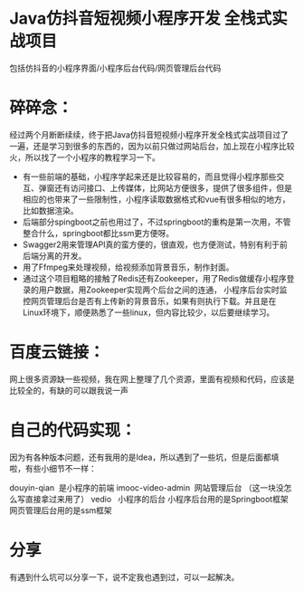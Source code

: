 # Java仿抖音短视频小程序开发 全栈式实战项目
包括仿抖音的小程序界面/小程序后台代码/网页管理后台代码

# 碎碎念：
经过两个月断断续续，终于把Java仿抖音短视频小程序开发全栈式实战项目过了一遍，还是学习到很多的东西的，因为以前只做过网站后台，加上现在小程序比较火，所以找了一个小程序的教程学习一下。
- 有一些前端的基础，小程序学起来还是比较容易的，而且觉得小程序那些交互、弹窗还有访问接口、上传媒体，比网站方便很多，提供了很多组件，但是相应的也带来了一些限制性，小程序读取数据格式和vue有很多相似的地方，比如数据渲染。
- 后端部分spingboot之前也用过了，不过springboot的重构是第一次用，不管整合什么，springboot都比ssm更方便呀。
- Swagger2用来管理API真的蛮方便的，很直观，也方便测试，特别有利于前后端分离的开发。
- 用了Ffmpeg来处理视频，给视频添加背景音乐，制作封面。
- 通过这个项目粗略的接触了Redis还有Zookeeper，用了Redis做缓存小程序登录的用户数据，用Zookeeper实现两个后台之间的连通， 小程序后台实时监控网页管理后台是否有上传新的背景音乐，如果有则执行下载。并且是在Linux环境下，顺便熟悉了一些linux，但内容比较少，以后要继续学习。

# 百度云链接：
网上很多资源缺一些视频，我在网上整理了几个资源，里面有视频和代码，应该是比较全的，有缺的可以跟我说一声


# 自己的代码实现：
因为有各种版本问题，还有我用的是Idea，所以遇到了一些坑，但是后面都填啦，有些小细节不一样：

douyin-qian  是小程序的前端
imooc-video-admin  网站管理后台 （这一块没怎么写直接拿过来用了）
vedio   小程序的后台
小程序后台用的是Springboot框架 网页管理后台用的是ssm框架

# 分享
有遇到什么坑可以分享一下，说不定我也遇到过，可以一起解决。
